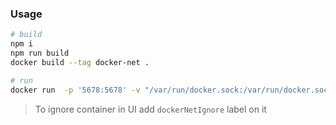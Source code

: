 ### Usage

```bash
# build
npm i
npm run build
docker build --tag docker-net .

# run
docker run  -p '5678:5678' -v "/var/run/docker.sock:/var/run/docker.sock:ro" -l 'dockerNetIgnore' docker-net
```

> To ignore container in UI add `dockerNetIgnore` label on it
